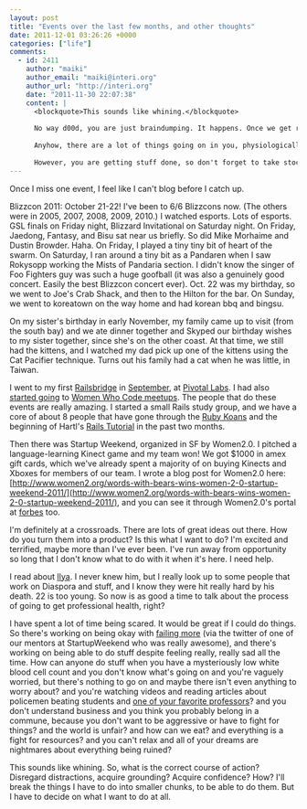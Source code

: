 ```yaml
---
layout: post
title: "Events over the last few months, and other thoughts"
date: 2011-12-01 03:26:26 +0000
categories: ["life"]
comments:
  - id: 2411
    author: "maiki"
    author_email: "maiki@interi.org"
    author_url: "http://interi.org"
    date: "2011-11-30 22:07:38"
    content: |
      <blockquote>This sounds like whining.</blockquote>
      
      No way d00d, you are just braindumping. It happens. Once we get really decent voice-to-text software that can embed hyperlinks, we will be rocking!
      
      Anyhow, there are a lot of things going on in you, physiologically. Even for people who have more white blood cells, worry is not an easy thing to ease.
      
      However, you are getting stuff done, so don't forget to take stock and commend yourself on your achievements! And blog more. If you blog more, then you will not feel so compacted when you get around to it. ^_^
---
```


Once I miss one event, I feel like I can't blog before I catch up.

Blizzcon 2011: October 21-22! I've been to 6/6 Blizzcons now. (The others were in 2005, 2007, 2008, 2009, 2010.) I watched esports. Lots of esports. GSL finals on Friday night, Blizzard Invitational on Saturday night. On Friday, Jaedong, Fantasy, and Bisu sat near us briefly. So did Mike Morhaime and Dustin Browder. Haha. On Friday, I played a tiny tiny bit of heart of the swarm. On Saturday, I ran around a tiny bit as a Pandaren when I saw Rokysopp working the Mists of Pandaria section. I didn't know the singer of Foo Fighters guy was such a huge goofball (it was also a genuinely good concert. Easily the best Blizzcon concert ever). Oct. 22 was my birthday, so we went to Joe's Crab Shack, and then to the Hilton for the bar. On Sunday, we went to koreatown on the way home and had korean bbq and bingsu.

On my sister's birthday in early November, my family came up to visit (from the south bay) and we ate dinner together and Skyped our birthday wishes to my sister together, since she's on the other coast. At that time, we still had the kittens, and I watched my dad pick up one of the kittens using the Cat Pacifier technique. Turns out his family had a cat when he was little, in Taiwan.

I went to my first [Railsbridge](http://railsbridge.org/) in [September](http://www.sfruby.info/events/29387411/), at [Pivotal Labs](http://www.pivotallabs.com/). I had also [started going](http://www.meetup.com/Women-Who-Code-SF/events/27740861/) to [Women Who Code meetups](http://www.women2.org/bringing-together-women-who-code-in-the-bay-area/). The people that do these events are really amazing. I started a small Rails study group, and we have a core of about 8 people that have gone through the [Ruby Koans](http://rubykoans.com) and the beginning of Hartl's [Rails Tutorial](http://railstutorial.org) in the past two months. 

Then there was Startup Weekend, organized in SF by Women2.0. I pitched a language-learning Kinect game and my team won! We got $1000 in amex gift cards, which we've already spent a majority of on buying Kinects and Xboxes for members of our team. I wrote a blog post for Women2.0 here: [http://www.women2.org/words-with-bears-wins-women-2-0-startup-weekend-2011/](http://www.women2.org/words-with-bears-wins-women-2-0-startup-weekend-2011/), and you can see it through Women2.0's portal at [forbes](http://www.forbes.com/sites/women2/2011/11/29/words-with-bears-places-first-at-women-2-0-startup-weekend-2011/) too. 

I'm definitely at a crossroads. There are lots of great ideas out there. How do you turn them into a product? Is this what I want to do? I'm excited and terrified, maybe more than I've ever been. I've run away from opportunity so long that I don't know what to do with it when it's here. I need help. 

I read about [Ilya](http://blog.diasporafoundation.org/2011/11/16/ilya-zhitormirskiy-1989-2011.html). I never knew him, but I really look up to some people that work on Diaspora and stuff, and I know they were hit really hard by his death. 22 is too young. So now is as good a time to talk about the process of going to get professional health, right?

I have spent a lot of time being scared. It would be great if I could do things. So there's working on being okay with [failing more](https://twitter.com/#!/cindyalvarez/status/139041677917687808) (via the twitter of one of our mentors at StartupWeekend who was really awesome), and there's working on being able to do stuff despite feeling really, really sad all the time. How can anyone do stuff when you have a mysteriously low white blood cell count and you don't know what's going on and you're vaguely worried, but there's nothing to go on and maybe there isn't even anything to worry about? and you're watching videos and reading articles about policemen beating students and [one of your favorite professors](http://www.nytimes.com/2011/11/20/opinion/sunday/at-occupy-berkeley-beat-poets-has-new-meaning.html?scp=2&sq=robert%20hass&st=cse)? and you don't understand business and you think you probably belong in a commune, because you don't want to be aggressive or have to fight for things? and the world is unfair? and how can we eat? and everything is a fight for resources? and you can't relax and all of your dreams are nightmares about everything being ruined?

This sounds like whining. So, what is the correct course of action? Disregard distractions, acquire grounding? Acquire confidence? How? I'll break the things I have to do into smaller chunks, to be able to do them. But I have to decide on what I want to do at all.